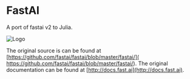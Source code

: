 # FastAI

A port of fastai v2 to Julia.

![Logo](https://raw.githubusercontent.com/opus111/FastAI.jl/master/fastai-julia-logo.png)

The original source is can be found at [https://github.com/fastai/fastai/blob/master/fastai/](
https://github.com/fastai/fastai/blob/master/fastai/). The original documentation can be found at [http://docs.fast.ai](http://docs.fast.ai).